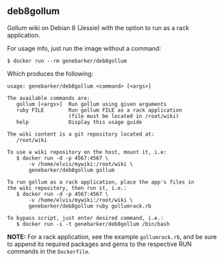deb8gollum
----------
Gollum wiki on Debian 8 (Jessie) with the option to run as a rack application.

For usage info, just run the image without a command:

```text
$ docker run --rm genebarker/deb8gollum
```

Which produces the following:

```text
usage: genebarker/deb8gollum <command> [<args>]

The available commands are:
   gollum [<args>]  Run gollum using given arguments
   ruby FILE        Run gollum FILE as a rack application
                    (file must be located in /root/wiki)
   help             Display this usage guide

The wiki content is a git repository located at:
   /root/wiki

To use a wiki repository on the host, mount it, i.e:
   $ docker run -d -p 4567:4567 \
       -v /home/elvis/mywiki:/root/wiki \
       genebarker/deb8gollum gollum

To run gollum as a rack application, place the app's files in
the wiki repository, then run it, i.e.:
   $ docker run -d -p 4567:4567 \
       -v /home/elvis/mywiki:/root/wiki \
       genebarker/deb8gollum ruby gollumrack.rb

To bypass script, just enter desired command, i.e.:
   $ docker run -i -t genebarker/deb8gollum /bin/bash
```

**NOTE:** For a rack application, see the example `gollumrack.rb`, and be sure to append its required packages and gems to the respective RUN commands in the `Dockerfile`.